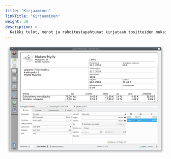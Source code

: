```yaml
---
title: "Kirjaaminen"
linkTitle: "Kirjaaminen"
weight: 30
description: >
  Kaikki tulot, menot ja rahoitustapahtumat kirjataan tositteiden mukaisesti Kitsaaseen
---
```


![](/img/fi/kirjaus/myllykirjaus.png)

